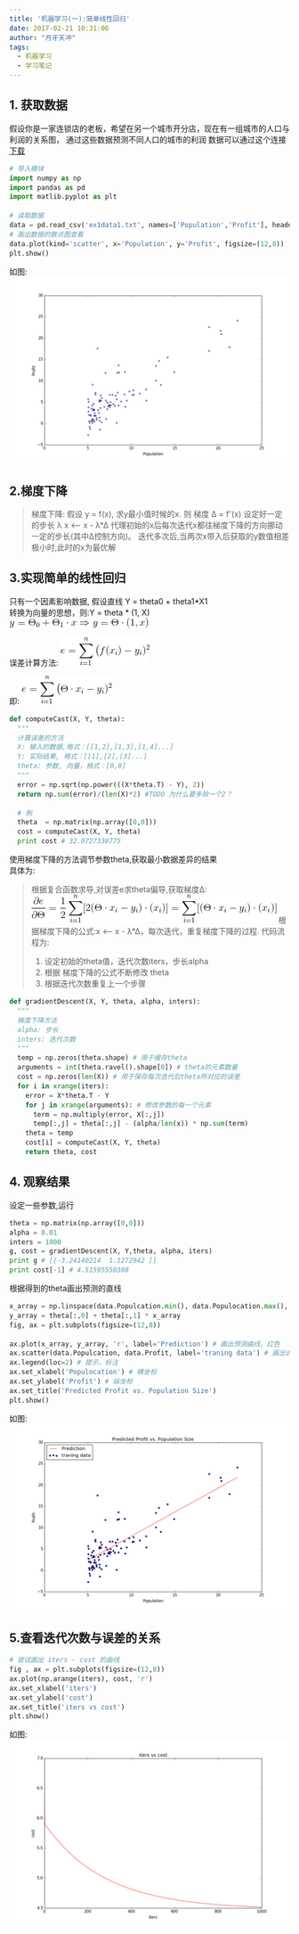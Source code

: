 ```yaml
---
title: '机器学习(一):简单线性回归'
date: 2017-02-21 10:31:06
author: "月牙天冲"
tags:
  - 机器学习
  - 学习笔记
---
```


## 1. 获取数据
假设你是一家连锁店的老板，希望在另一个城市开分店，现在有一组城市的人口与利润的关系图，
通过这些数据预测不同人口的城市的利润
数据可以通过这个连接[下载](ex1data1.txt)


```python
# 导入模块
import numpy as np
import pandas as pd
import matlib.pyplot as plt

# 读取数据
data = pd.read_csv('ex1data1.txt', names=['Population','Profit'], header=None) #设置列名
# 画出数据的散点图查看
data.plot(kind='scatter', x='Population', y='Profit', figsize=(12,8))
plt.show()
```

如图:  
![example1](机器学习-一-简单线性回归/figure1.png)

## 2.梯度下降

>梯度下降:
>假设 y = f(x), 求y最小值时候的x.
>则 梯度 Δ = f'(x)
>设定好一定的步长 λ
>x <-- x - λ*Δ
>代理初始的x后每次迭代x都往梯度下降的方向挪动一定的步长(其中Δ控制方向)。
>迭代多次后,当两次x带入后获取的y数值相差极小时,此时的x为最优解


## 3.实现简单的线性回归
只有一个因素影响数据, 假设直线 Y = theta0 + theta1*X1  
转换为向量的思想，则:Y = theta * (1, X)
![formula](机器学习-一-简单线性回归/formula4.png)

误差计算方法:
![formula](机器学习-一-简单线性回归/formula1.png)

即:
![formula](机器学习-一-简单线性回归/formula2.png)

```Python
def computeCast(X, Y, theta):
  """
  计算误差的方法
  X: 输入的数据,格式：[[1,2],[1,3],[1,4]...]
  Y: 实际结果, 格式：[[1],[2],[3]...]
  theta: 参数, 向量，格式：[0,0]
  """
  error = np.sqrt(np.power(((X*theta.T) - Y), 2))
  return np.sum(error)/(len(X)*2) #TODO 为什么要多除一个2？

  # 例
  theta  = np.matrix(np.array([0,0]))
  cost = computeCast(X, Y, theta)
  print cost # 32.0727338775

```



使用梯度下降的方法调节参数theta,获取最小数据差异的结果  
具体为:

>根据复合函数求导,对误差e求theta偏导,获取梯度Δ:
![formula](机器学习-一-简单线性回归/formula3.png)
> 根据梯度下降的公式:x <-- x - λ*Δ，每次迭代，重复梯度下降的过程.
> 代码流程为:
> 1. 设定初始的theta值，迭代次数iters，步长alpha
> 2. 根据 梯度下降的公式不断修改 theta
> 2. 根据迭代次数重复上一个步骤


```python
def gradientDescent(X, Y, theta, alpha, inters):
  """
  梯度下降方法
  alpha: 步长
  inters: 迭代次数
  """
  temp = np.zeros(theta.shape) # 用于缓存theta
  arguments = int(theta.ravel().shape[0]) # theta的元素数量
  cost = np.zeros(len(X)) # 用于保存每次迭代后theta所对应的误差
  for i in xrange(iters):
    error = X*theta.T - Y
    for j in xrange(arguments): # 修改参数的每一个元素
      term = np.multiply(error, X[:,j])
      temp[:,j] = theta[:,j] - (alpha/len(x)) * np.sum(term)
    theta = temp
    cost[i] = computeCast(X, Y, theta)
    return theta, cost
```
## 4. 观察结果
设定一些参数,运行
```Python
theta = np.matrix(np.array([0,0]))
alpha = 0.01
inters = 1000
g, cost = gradientDescent(X, Y,theta, alpha, iters)
print g # [[-3.24140214  1.1272942 ]]
print cost[-1] # 4.51595550308
```

根据得到的theta画出预测的直线
```python
x_array = np.linspace(data.Populcation.min(), data.Populocation.max(), 1000)
y_array = theta[:,0] + theta[:,1] * x_array
fig, ax = plt.subplots(figsize=(12,8))

ax.plot(x_array, y_array, 'r', label='Prediction') # 画出预测曲线，红色
ax.scatter(data.Populcation, data.Profit, label='traning data') # 画出训练数据
ax.legend(loc=2) # 提示，标注
ax.set_xlabel('Populocation') # 横坐标
ax.set_ylabel('Profit') # 纵坐标
ax.set_title('Predicted Profit vs. Population Size')
plt.show()
```
如图:  
![example2](机器学习-一-简单线性回归/figure2.png)

## 5.查看迭代次数与误差的关系
```python
# 尝试画出 iters - cost 的曲线
fig , ax = plt.subplots(figsize=(12,8))
ax.plot(np.arange(iters), cost, 'r')
ax.set_xlabel('iters')
ax.set_ylabel('cost')
ax.set_title('iters vs cost')
plt.show()
```
如图:  
![example3](机器学习-一-简单线性回归/figure3.png)
